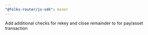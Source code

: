 ```yaml
---
"@folks-router/js-sdk": minor
---
```


Add additional checks for rekey and close remainder to for pay/asset transaction

